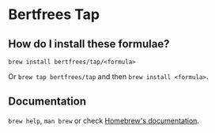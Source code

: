 # Bertfrees Tap

## How do I install these formulae?

`brew install bertfrees/tap/<formula>`

Or `brew tap bertfrees/tap` and then `brew install <formula>`.

## Documentation

`brew help`, `man brew` or check [Homebrew's documentation](https://docs.brew.sh).
